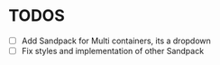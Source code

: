 # TODOS

- [ ] Add Sandpack for Multi containers, its a dropdown
- [ ] Fix styles and implementation of other Sandpack
